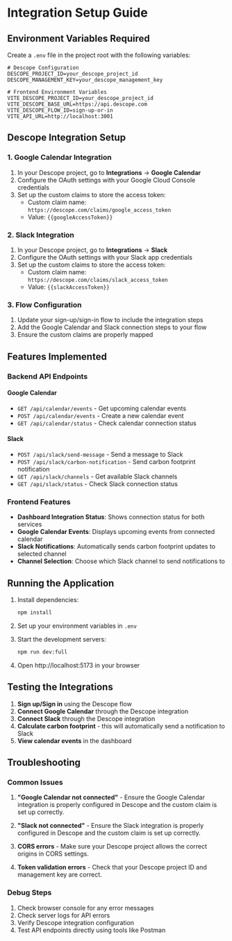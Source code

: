 # Integration Setup Guide

## Environment Variables Required

Create a `.env` file in the project root with the following variables:

```env
# Descope Configuration
DESCOPE_PROJECT_ID=your_descope_project_id
DESCOPE_MANAGEMENT_KEY=your_descope_management_key

# Frontend Environment Variables
VITE_DESCOPE_PROJECT_ID=your_descope_project_id
VITE_DESCOPE_BASE_URL=https://api.descope.com
VITE_DESCOPE_FLOW_ID=sign-up-or-in
VITE_API_URL=http://localhost:3001
```

## Descope Integration Setup

### 1. Google Calendar Integration
1. In your Descope project, go to **Integrations** → **Google Calendar**
2. Configure the OAuth settings with your Google Cloud Console credentials
3. Set up the custom claims to store the access token:
   - Custom claim name: `https://descope.com/claims/google_access_token`
   - Value: `{{googleAccessToken}}`

### 2. Slack Integration
1. In your Descope project, go to **Integrations** → **Slack**
2. Configure the OAuth settings with your Slack app credentials
3. Set up the custom claims to store the access token:
   - Custom claim name: `https://descope.com/claims/slack_access_token`
   - Value: `{{slackAccessToken}}`

### 3. Flow Configuration
1. Update your sign-up/sign-in flow to include the integration steps
2. Add the Google Calendar and Slack connection steps to your flow
3. Ensure the custom claims are properly mapped

## Features Implemented

### Backend API Endpoints

#### Google Calendar
- `GET /api/calendar/events` - Get upcoming calendar events
- `POST /api/calendar/events` - Create a new calendar event
- `GET /api/calendar/status` - Check calendar connection status

#### Slack
- `POST /api/slack/send-message` - Send a message to Slack
- `POST /api/slack/carbon-notification` - Send carbon footprint notification
- `GET /api/slack/channels` - Get available Slack channels
- `GET /api/slack/status` - Check Slack connection status

### Frontend Features
- **Dashboard Integration Status**: Shows connection status for both services
- **Google Calendar Events**: Displays upcoming events from connected calendar
- **Slack Notifications**: Automatically sends carbon footprint updates to selected channel
- **Channel Selection**: Choose which Slack channel to send notifications to

## Running the Application

1. Install dependencies:
   ```bash
   npm install
   ```

2. Set up your environment variables in `.env`

3. Start the development servers:
   ```bash
   npm run dev:full
   ```

4. Open http://localhost:5173 in your browser

## Testing the Integrations

1. **Sign up/Sign in** using the Descope flow
2. **Connect Google Calendar** through the Descope integration
3. **Connect Slack** through the Descope integration
4. **Calculate carbon footprint** - this will automatically send a notification to Slack
5. **View calendar events** in the dashboard

## Troubleshooting

### Common Issues

1. **"Google Calendar not connected"** - Ensure the Google Calendar integration is properly configured in Descope and the custom claim is set up correctly.

2. **"Slack not connected"** - Ensure the Slack integration is properly configured in Descope and the custom claim is set up correctly.

3. **CORS errors** - Make sure your Descope project allows the correct origins in CORS settings.

4. **Token validation errors** - Check that your Descope project ID and management key are correct.

### Debug Steps

1. Check browser console for any error messages
2. Check server logs for API errors
3. Verify Descope integration configuration
4. Test API endpoints directly using tools like Postman


